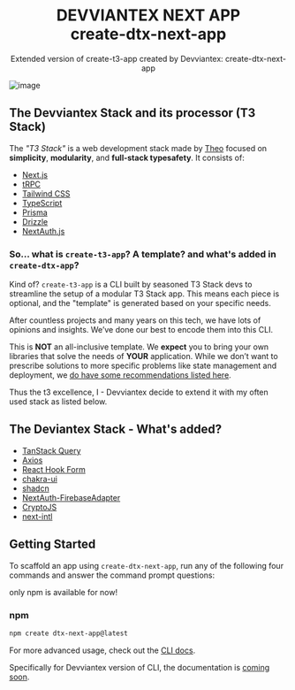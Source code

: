 
<h1 align="center">
  DEVVIANTEX NEXT APP </br>
  create-dtx-next-app
</h1>

<p align="center">
  Extended version of create-t3-app created by Devviantex: create-dtx-next-app
</p>

![image](https://github.com/user-attachments/assets/5ae5dce7-9d10-45d7-a0b4-10e6cfe8f37e)

<h2 id="about">The Devviantex Stack and its processor (T3 Stack)</h2>

The _"T3 Stack"_ is a web development stack made by [Theo](https://twitter.com/t3dotgg) focused on **simplicity**, **modularity**, and **full-stack typesafety**. It consists of:

- [Next.js](https://nextjs.org)
- [tRPC](https://trpc.io)
- [Tailwind CSS](https://tailwindcss.com)
- [TypeScript](https://typescriptlang.org)
- [Prisma](https://prisma.io)
- [Drizzle](https://orm.drizzle.team)
- [NextAuth.js](https://next-auth.js.org)

### So... what is `create-t3-app`? A template? and what's added in `create-dtx-app`?

Kind of? `create-t3-app` is a CLI built by seasoned T3 Stack devs to streamline the setup of a modular T3 Stack app. This means each piece is optional, and the "template" is generated based on your specific needs.

After countless projects and many years on this tech, we have lots of opinions and insights. We’ve done our best to encode them into this CLI.

This is **NOT** an all-inclusive template. We **expect** you to bring your own libraries that solve the needs of **YOUR** application. While we don’t want to prescribe solutions to more specific problems like state management and deployment, we [do have some recommendations listed here](https://create.t3.gg/en/other-recs).

Thus the t3 excellence, I - Devviantex decide to extend it with my often used stack as listed below.

<h2 id="about">The Deviantex Stack - What's added?</h2>

- [TanStack Query](https://tanstack.com/query/latest)
- [Axios](https://axios-http.com/)
- [React Hook Form](https://www.react-hook-form.com/)
- [chakra-ui](https://v2.chakra-ui.com/)
- [shadcn](https://ui.shadcn.com/)
- [NextAuth-FirebaseAdapter](https://next-auth.js.org/v3/adapters/firebase)
- [CryptoJS](https://cryptojs.gitbook.io/docs)
- [next-intl](https://next-intl-docs.vercel.app/)

<h2 id="getting-started">Getting Started</h2>

To scaffold an app using `create-dtx-next-app`, run any of the following four commands and answer the command prompt questions:

only npm is available for now!
### npm

```bash
npm create dtx-next-app@latest
```

For more advanced usage, check out the [CLI docs](https://create.t3.gg/en/installation).

Specifically for Devviantex version of CLI, the documentation is <u>coming soon</u>.
